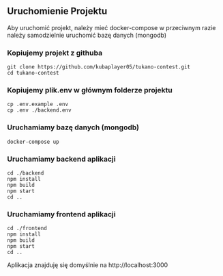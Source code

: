 
## Uruchomienie Projektu

Aby uruchomić projekt, należy mieć docker-compose w przeciwnym razie należy samodzielnie
uruchomić bazę danych (mongodb)

### Kopiujemy projekt z githuba
```
git clone https://github.com/kubaplayer05/tukano-contest.git
cd tukano-contest
```

### Kopiujemy plik.env w głównym folderze projektu
```
cp .env.example .env 
cp .env ./backend.env
```

### Uruchamiamy bazę danych (mongodb)
```
docker-compose up
```

### Uruchamiamy backend aplikacji
```
cd ./backend 
npm install
npm build 
npm start
cd ..
```

### Uruchamiamy frontend aplikacji
```
cd ./frontend
npm install
npm build 
npm start
cd ..
```

Aplikacja znajduję się domyślnie na http://localhost:3000

